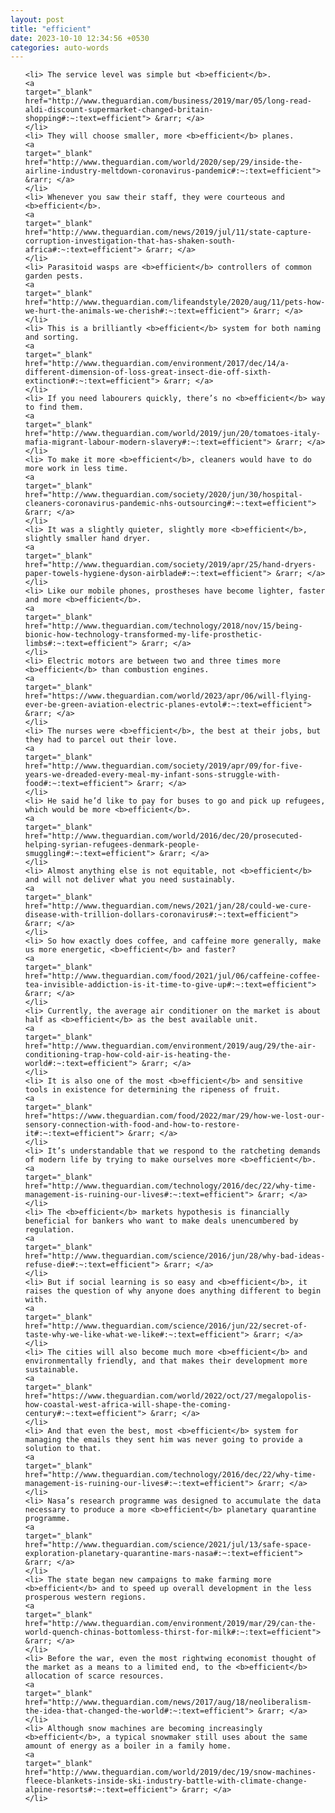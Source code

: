 ```yaml
---
layout: post
title: "efficient"
date: 2023-10-10 12:34:56 +0530
categories: auto-words
---
```

<ol>

    <li> The service level was simple but <b>efficient</b>.
    <a 
    target="_blank" 
    href="http://www.theguardian.com/business/2019/mar/05/long-read-aldi-discount-supermarket-changed-britain-shopping#:~:text=efficient"> &rarr; </a>
    </li>
    <li> They will choose smaller, more <b>efficient</b> planes.
    <a 
    target="_blank" 
    href="http://www.theguardian.com/world/2020/sep/29/inside-the-airline-industry-meltdown-coronavirus-pandemic#:~:text=efficient"> &rarr; </a>
    </li>
    <li> Whenever you saw their staff, they were courteous and <b>efficient</b>.
    <a 
    target="_blank" 
    href="http://www.theguardian.com/news/2019/jul/11/state-capture-corruption-investigation-that-has-shaken-south-africa#:~:text=efficient"> &rarr; </a>
    </li>
    <li> Parasitoid wasps are <b>efficient</b> controllers of common garden pests.
    <a 
    target="_blank" 
    href="http://www.theguardian.com/lifeandstyle/2020/aug/11/pets-how-we-hurt-the-animals-we-cherish#:~:text=efficient"> &rarr; </a>
    </li>
    <li> This is a brilliantly <b>efficient</b> system for both naming and sorting.
    <a 
    target="_blank" 
    href="http://www.theguardian.com/environment/2017/dec/14/a-different-dimension-of-loss-great-insect-die-off-sixth-extinction#:~:text=efficient"> &rarr; </a>
    </li>
    <li> If you need labourers quickly, there’s no <b>efficient</b> way to find them.
    <a 
    target="_blank" 
    href="http://www.theguardian.com/world/2019/jun/20/tomatoes-italy-mafia-migrant-labour-modern-slavery#:~:text=efficient"> &rarr; </a>
    </li>
    <li> To make it more <b>efficient</b>, cleaners would have to do more work in less time.
    <a 
    target="_blank" 
    href="http://www.theguardian.com/society/2020/jun/30/hospital-cleaners-coronavirus-pandemic-nhs-outsourcing#:~:text=efficient"> &rarr; </a>
    </li>
    <li> It was a slightly quieter, slightly more <b>efficient</b>, slightly smaller hand dryer.
    <a 
    target="_blank" 
    href="http://www.theguardian.com/society/2019/apr/25/hand-dryers-paper-towels-hygiene-dyson-airblade#:~:text=efficient"> &rarr; </a>
    </li>
    <li> Like our mobile phones, prostheses have become lighter, faster and more <b>efficient</b>.
    <a 
    target="_blank" 
    href="http://www.theguardian.com/technology/2018/nov/15/being-bionic-how-technology-transformed-my-life-prosthetic-limbs#:~:text=efficient"> &rarr; </a>
    </li>
    <li> Electric motors are between two and three times more <b>efficient</b> than combustion engines.
    <a 
    target="_blank" 
    href="https://www.theguardian.com/world/2023/apr/06/will-flying-ever-be-green-aviation-electric-planes-evtol#:~:text=efficient"> &rarr; </a>
    </li>
    <li> The nurses were <b>efficient</b>, the best at their jobs, but they had to parcel out their love.
    <a 
    target="_blank" 
    href="http://www.theguardian.com/society/2019/apr/09/for-five-years-we-dreaded-every-meal-my-infant-sons-struggle-with-food#:~:text=efficient"> &rarr; </a>
    </li>
    <li> He said he’d like to pay for buses to go and pick up refugees, which would be more <b>efficient</b>.
    <a 
    target="_blank" 
    href="http://www.theguardian.com/world/2016/dec/20/prosecuted-helping-syrian-refugees-denmark-people-smuggling#:~:text=efficient"> &rarr; </a>
    </li>
    <li> Almost anything else is not equitable, not <b>efficient</b> and will not deliver what you need sustainably.
    <a 
    target="_blank" 
    href="http://www.theguardian.com/news/2021/jan/28/could-we-cure-disease-with-trillion-dollars-coronavirus#:~:text=efficient"> &rarr; </a>
    </li>
    <li> So how exactly does coffee, and caffeine more generally, make us more energetic, <b>efficient</b> and faster?
    <a 
    target="_blank" 
    href="http://www.theguardian.com/food/2021/jul/06/caffeine-coffee-tea-invisible-addiction-is-it-time-to-give-up#:~:text=efficient"> &rarr; </a>
    </li>
    <li> Currently, the average air conditioner on the market is about half as <b>efficient</b> as the best available unit.
    <a 
    target="_blank" 
    href="http://www.theguardian.com/environment/2019/aug/29/the-air-conditioning-trap-how-cold-air-is-heating-the-world#:~:text=efficient"> &rarr; </a>
    </li>
    <li> It is also one of the most <b>efficient</b> and sensitive tools in existence for determining the ripeness of fruit.
    <a 
    target="_blank" 
    href="https://www.theguardian.com/food/2022/mar/29/how-we-lost-our-sensory-connection-with-food-and-how-to-restore-it#:~:text=efficient"> &rarr; </a>
    </li>
    <li> It’s understandable that we respond to the ratcheting demands of modern life by trying to make ourselves more <b>efficient</b>.
    <a 
    target="_blank" 
    href="http://www.theguardian.com/technology/2016/dec/22/why-time-management-is-ruining-our-lives#:~:text=efficient"> &rarr; </a>
    </li>
    <li> The <b>efficient</b> markets hypothesis is financially beneficial for bankers who want to make deals unencumbered by regulation.
    <a 
    target="_blank" 
    href="http://www.theguardian.com/science/2016/jun/28/why-bad-ideas-refuse-die#:~:text=efficient"> &rarr; </a>
    </li>
    <li> But if social learning is so easy and <b>efficient</b>, it raises the question of why anyone does anything different to begin with.
    <a 
    target="_blank" 
    href="http://www.theguardian.com/science/2016/jun/22/secret-of-taste-why-we-like-what-we-like#:~:text=efficient"> &rarr; </a>
    </li>
    <li> The cities will also become much more <b>efficient</b> and environmentally friendly, and that makes their development more sustainable.
    <a 
    target="_blank" 
    href="https://www.theguardian.com/world/2022/oct/27/megalopolis-how-coastal-west-africa-will-shape-the-coming-century#:~:text=efficient"> &rarr; </a>
    </li>
    <li> And that even the best, most <b>efficient</b> system for managing the emails they sent him was never going to provide a solution to that.
    <a 
    target="_blank" 
    href="http://www.theguardian.com/technology/2016/dec/22/why-time-management-is-ruining-our-lives#:~:text=efficient"> &rarr; </a>
    </li>
    <li> Nasa’s research programme was designed to accumulate the data necessary to produce a more <b>efficient</b> planetary quarantine programme.
    <a 
    target="_blank" 
    href="http://www.theguardian.com/science/2021/jul/13/safe-space-exploration-planetary-quarantine-mars-nasa#:~:text=efficient"> &rarr; </a>
    </li>
    <li> The state began new campaigns to make farming more <b>efficient</b> and to speed up overall development in the less prosperous western regions.
    <a 
    target="_blank" 
    href="http://www.theguardian.com/environment/2019/mar/29/can-the-world-quench-chinas-bottomless-thirst-for-milk#:~:text=efficient"> &rarr; </a>
    </li>
    <li> Before the war, even the most rightwing economist thought of the market as a means to a limited end, to the <b>efficient</b> allocation of scarce resources.
    <a 
    target="_blank" 
    href="http://www.theguardian.com/news/2017/aug/18/neoliberalism-the-idea-that-changed-the-world#:~:text=efficient"> &rarr; </a>
    </li>
    <li> Although snow machines are becoming increasingly <b>efficient</b>, a typical snowmaker still uses about the same amount of energy as a boiler in a family home.
    <a 
    target="_blank" 
    href="http://www.theguardian.com/world/2019/dec/19/snow-machines-fleece-blankets-inside-ski-industry-battle-with-climate-change-alpine-resorts#:~:text=efficient"> &rarr; </a>
    </li>